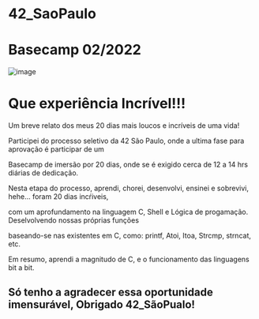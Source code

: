 # 42_SaoPaulo
# Basecamp 02/2022 

![image](https://user-images.githubusercontent.com/47953113/154799225-c3715c4a-600c-4a86-9df9-9b5d7d56441e.png)


<h1>Que experiência Incrível!!! </h1>

<p>Um breve relato dos meus 20 dias mais loucos e incríveis de uma vida! </p>
  <p>Participei do processo seletivo da 42 São Paulo, onde a ultima fase para aprovação é participar de um</p> 
  <p>Basecamp de imersão por 20 dias, onde se é exigido cerca de 12 a 14 hrs diárias de dedicação.
    
  <p>Nesta etapa do processo, aprendi, chorei, desenvolvi, ensinei e sobrevivi, hehe... foram 20 dias incŕiveis,
  <p>com um aprofundamento na linguagem C, Shell e Lógica de progamação. Deselvolvendo nossas próprias funções
  <p>baseando-se nas existentes em C, como: printf, Atoi, Itoa, Strcmp, strncat, etc.
    
  <p>Em resumo, aprendi a magnitudo de C, e o funcionamento das linguagens bit a bit. 
  <h2>Só tenho a agradecer essa oportunidade imensurável, Obrigado 42_SãoPualo!<h2>
    
    
